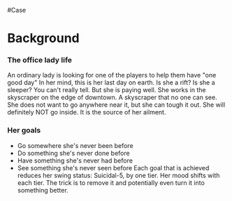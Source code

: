 #Case 

# Background
### The office lady life
An ordinary lady is looking for one of the players to help them have "one good day"
In her mind, this is her last day on earth.
Is she a rift? Is she a sleeper? You can't really tell. But she is paying well.
She works in the skyscraper on the edge of downtown.
A skyscraper that no one can see.
She does not want to go anywhere near it, but she can tough it out. She will definitely NOT go inside.
It is the source of her ailment.

### Her goals
- Go somewhere she's never been before
- Do something she's never done before
- Have something she's never had before
- See something she's never seen before
Each goal that is achieved reduces her swing status: Suicidal-5, by one tier. Her mood shifts with each tier. The trick is to remove it and potentially even turn it into something better.